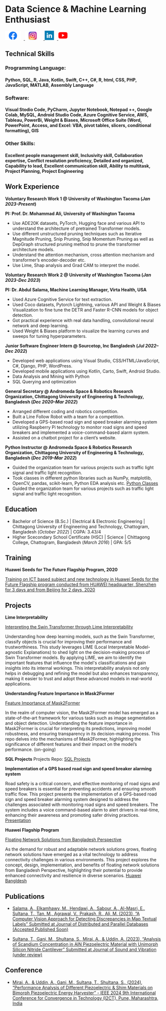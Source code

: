 # Data Science & Machine Learning Enthusiast 

<a href="https://www.facebook.com/tasnia.sultana.946/">
    <img src="Facebook-Logosu.png" alt="Logo 1" style="width:50px; margin-right: 10px;"/>
</a>
<a href="https://www.instagram.com/tasnia_heera/">
    <img src="insta1.png" alt="Logo 2" style="width:50px; margin-right: 10px;"/>
</a>
<a href="https://www.linkedin.com/in/tasnia-sultana-15090a186/">
    <img src="linkedin1.png" alt="Logo 3" style="width:30px; margin-right: 10px;"/>
</a>
<a href="https://www.youtube.com/watch?v=J9PnEiOSzkQ">
    <img src="youtube.png" alt="Logo 3" style="width:30px; margin-right: 10px;"/>
</a>

## Technical Skills 

### Programming Language: 
#### Python, SQL, R, Java, Kotlin, Swift, C++, C#, R, html, CSS, PHP, JavaScript, MATLAB, Assembly Language 

### Software: 
#### Visual Stodio Code, PyCharm, Jupyter Notebook, Notepad ++, Google Colab, MySQL, Android Studio Code, Azure Cognitive Service, AWS, Tableau, PowerBi, Weight & Biases, Microsoft Office Suite (Word, PowerPoint, Access, and Excel: VBA, pivot tables, slicers, conditional formatting), GIS

### Other Skills:
#### Excellent people management skill, Inclusivity skill, Collaboration expertise, Conflict resolution proficiency, Detailed and organized, Capability to lead, Excellent communication skill, Ability to multitask, Project Planning, Project Engineering

## Work Experience 

**Voluntary Research Work 1 @ University of Washington Tacoma (_Jan 2023-Present_)**

**PI: Prof. Dr. Mohammad Ali, University of Washington Tacoma**
- Use ADE20K datasets, PyTorch, Hugging face and various API to understand the architecture of pretrained Transformer models.
- Use different unstructured pruning techniques such as Iterative Magnitude Pruning, Snip Pruning, Snip Momentum Pruning as well as DepGraph structured pruning method to prune the transformer architecture models.  
- Understand the attention mechanism, cross attention mechanism and transformer’s encoder-decoder etc. 
- Use Lime, Shap analysis and Grad CAM to interpret the model.
  
**Voluntary Research Work 2 @ University of Washington Tacoma (_Jan 2023-Dec 2023_)**

**PI: Dr. Abdul Salama, Machine Learning Manager, Virta Health, USA**
- Used Azure Cognitive Service for text extraction. 
- Used Coco datasets, Pytorch Lightning, various API and Weight & Biases Visualization to fine tune the DETR and Faster R-CNN models for object detection. 
- Got practical experience with real data handling, convolutional neural network and deep learning. 
- Used Weight & Biases platform to visualize the learning curves and sweeps for tuning hyperparameters.

**Junior Software Engineer Intern @ Sourcetop, Inc Bangladesh (_Jul 2022–Dec 2022_)**
- Developed web applications using Visual Studio, CSS/HTML/JavaScript, C#, Django, PHP, WordPress.
- Developed mobile applications using Kotlin, Carto, Swift, Android Studio.
- Data Analysis and Mining with Python
- SQL Querying and optimization

**General Secretary @ Andromeda Space & Robotics Research Organization, Chittagong University of Engineering & Technology, Bangladesh (_Dec 2020–Mar 2022_)**
- Arranged different coding and robotics competition.
- Built a Line Follow Robot with a team for a competition.
- Developed a GPS-based road sign and speed breaker alarming system utilizing Raspberry Pi technology to monitor road signs and speed breakers and implemented a voice-command-based alarm system.
- Assisted on a chatbot project for a client’s website.

**Python Instructor @ Andromeda Space & Robotics Research Organization, Chittagong University of Engineering & Technology, Bangladesh (_Dec 2019–Mar 2022_)**
- Guided the organization team for various projects such as traffic light signal and traffic light recognition.
- Took classes in different python libraries such as NumPy, matplotlib, OpenCV, pandas, scikit-learn, Python EDA analysis etc. [Python Classes](https://www.youtube.com/watch?v=J9PnEiOSzkQ)
- Guided the organization team for various projects such as traffic light signal and traffic light recognition.

## Education			        		
- Bachelor of Science (B.Sc.) | Electrical & Electronic Engineering | Chittagong University of Engineering and Technology, Chattogram, Bangladesh (_October 2022_) | CGPA: 3.43/4
- Higher Scecondary School Certificate (HSC) | Science | Chittagong College, Chattogram, Bangladesh (_March 2016_) | GPA: 5/5

## Training 
**Huawei Seeds for The Future Flagship Program, 2020**

[Training on ICT based subject and new technology in Huawei Seeds for the Future Flagship program conducted from HUAWEI headquarter, Shenzhen for 3 days and from Beijing for 2 days, 2020](https://www.dhakatribune.com/science-technology-environment/technology/221781/10-bangladeshi-students-to-receive-training-from) 

## Projects
**Lime Interpretability**

[Interpreting the Swin Transformer through Lime Interpretability](https://github.com/Tasnia16EEE/Lime_Interpretability/blob/main/Lime_Interpretability.ipynb) 

Understanding how deep learning models, such as the Swin Transformer, classify objects is crucial for improving their performance and trustworthiness. This study leverages LIME (Local Interpretable Model-agnostic Explanations) to shed light on the decision-making process of Swin Transformer models. By applying LIME, we aim to identify the important features that influence the model's classifications and gain insights into its internal workings. This interpretability analysis not only helps in debugging and refining the model but also enhances transparency, making it easier to trust and adopt these advanced models in real-world applications. 

**Understanding Feature Importance in Mask2Former**

[Feature Importance of Mask2Former](https://github.com/Tasnia16EEE/Feature-Importance-of-Mask2Former-Model/blob/main/Mask2FormerFeatureimportance.ipynb)

In the realm of computer vision, the Mask2Former model has emerged as a state-of-the-art framework for various tasks such as image segmentation and object detection. Understanding the feature importance in Mask2Former is crucial for interpreting its predictions, improving model robustness, and ensuring transparency in its decision-making process. This repo delves into the mechanisms of Mask2Former, highlighting the significance of different features and their impact on the model’s performance. (on-going)

**SQL Projects** 
Projects Repo: [SQL Projects](https://github.com/Tasnia16EEE/SQL)

**Implementation of a GPS based road sign and speed breaker alarming system**

Road safety is a critical concern, and effective monitoring of road signs and speed breakers is essential for preventing accidents and ensuring smooth traffic flow. This project presents the implementation of a GPS-based road sign and speed breaker alarming system designed to address the challenges associated with monitoring road signs and speed breakers. The system includes a voice command-based alarm to alert drivers in real-time, enhancing their awareness and promoting safer driving practices. [Presentation](https://docs.google.com/presentation/d/1CSendkukPCI519lDNemYXtr7aRfEqJ4y/edit#slide=id.p1)

**Huawei Flagship Program**

[Floating Network Solutions from Bangladesh Perspective](https://docs.google.com/presentation/d/1EM5Mf6IS6MQMGh8QbrZdh1jwWdZpZXcB/edit#slide=id.p1)

As the demand for robust and adaptable network solutions grows, floating network solutions have emerged as a vital technology to address connectivity challenges in various environments. This project explores the concept, design, implementation, and benefits of floating network solutions from Bangladesh Perspective, highlighting their potential to provide enhanced connectivity and resilience in diverse scenarios. [Huawei Bangldesh](https://www.facebook.com/HuaweiTechBD/videos/620891705516064) 

## Publications
- [Salama, A., Elkamhawy, M., Hendawi, A., Sabour, A., Al-Masri, E., Sultana, T., Tan, M., Agrawal, V., Prakash, R., Ali, M. (2023), “A Computer Vision Approach for Detecting Discrepancies in Map Textual Labels” Submitted at Journal of Distributed and Parallel Databases (Accepted Published Soon)](https://drive.google.com/drive/folders/1Tf3WFU7560u8_vhYuxR5Zn4MAOfQHC-c)

- [Sultana, T., Gani, M., Shultana, S., Miraj, A., & Uddin, A. (2023), “Analysis of Scandium Concentration in AlN Piezoelectric Material with Unimorph Silicon Nitride Cantilever” Submitted at Journal of Sound and Vibration (under review)](https://drive.google.com/drive/folders/1rkrrV9zIkxBZCV_uYiJ3CK3saRnt1PR9)

## Conference
- [Miraj, A., & Uddin, A., Gani, M., Sultana, T., Shultana, S., (2024), “Performance Analysis of Different Piezoelectric & Shim Materials on Bimorph Piezoelectric Energy Harvester” - IEEE 2024 9th International Conference for Convergence in Technology (I2CT), Pune, Maharashtra, India](https://ieeexplore.ieee.org/document/10543375)






